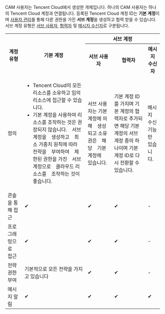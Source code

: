 CAM 사용자는 Tencent Cloud에서 생성한 개체입니다. 하나의 CAM 사용자는 하나의 Tencent Cloud 계정과 연결됩니다. 등록된 Tencent Cloud 계정 ID는 **기본 계정**이며 [사용자 관리](https://console.cloud.tencent.com/cam)를 통해 다른 권한을 가진 **서브 계정**을 생성하고 협력 받을 수 있습니다. 서브 계정 유형은 [서브 사용자](https://intl.cloud.tencent.com/document/product/598/13674), [협력자](https://intl.cloud.tencent.com/document/product/598/13666) 및 [메시지 수신자](https://intl.cloud.tencent.com/document/product/598/13667)로 구분됩니다.

<table>
	<tr>
		<th rowspan="2">계정 유형</th>
		<th rowspan="2">기본 계정</th>
		<th colspan="3">서브 계정</th>
	</tr>
	<tr>
		<th>서브 사용자</th>
		<th>협력자</th>
		<th>메시지 수신자</th>
	</tr>
	<tr>
		<td>정의</td>
		<td>
					<ul>
						<li>Tencent Cloud의 모든 리소스를 소유하고 임의 리소스에 접근할 수 있습니다.</li>
						<li>기본 계정을 사용하여 리소스를 조작하는 것은 권장되지 않습니다.　서브　계정을　생성하고　최소 가중치 원칙에 따라　전략을　부여하여　제한된 권한을 가진　서브　계정으로　클라우드 리소스를　조작하는 것이 좋습니다.</li>
					</ul>
		</td>
		<td>서브 사용자는 기본　계정에 의해　생성되고 소유권은　해당　기본　계정에　있습니다.</td>
		<td>기본 계정 ID를 가지며 기본 계정의 협력자로 추가되면 해당 기본 계정의 서브　계정 중의 하나이며 기본 계정 ID로 다시 전환할 수 있습니다.</td>
		<td>메시지 수신 기능만 있습니다.</td>
	</tr>
	<tr>
		<td>콘솔을 통해 접근</td>
		<td>✔</td>
		<td>✔</td>
		<td>✔</td>
		<td>	- </td>
	</tr>
	<tr>
		<td>프로그래밍으로　접근</td>
		<td>✔</td>
		<td>✔</td>
		<td>✔</td>
		<td>	- </td>
	</tr>
	<tr>
		<td>전략　권한　부여</td>
		<td>기본적으로 모든 전략을 가지고 있습니다</td>
		<td>✔</td>
		<td>✔</td>
		<td>	- </td>
	</tr>
	<tr>
		<td>메시지 알림</td>
		<td>✔</td>
		<td>✔</td>
		<td>✔</td>
		<td>✔</td>
	</tr>
</table>
